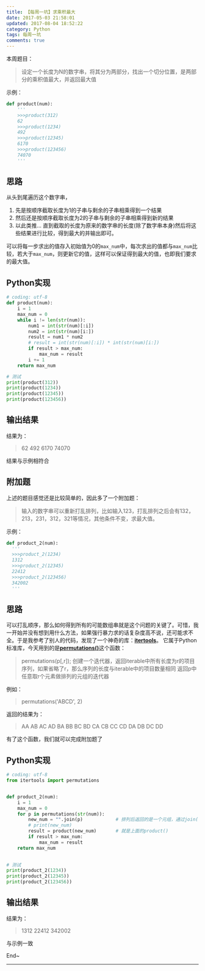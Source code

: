 ```yaml
---
title: 【每周一坑】求乘积最大
date: 2017-05-03 21:58:01
updated: 2017-08-04 18:52:22
category: Python
tags: 每周一坑
comments: true
---
```


本周题目：
> 设定一个长度为N的数字串，将其分为两部分，找出一个切分位置，是两部分的乘积值最大，并返回最大值

示例：
```python
def product(num):
    '''
    >>>product(312)
    62
    >>>product(1234)
    492
    >>>product(12345)
    6170
    >>>product(123456)
    74070
    '''
```
<!--more-->

## 思路

从头到尾遍历这个数字串，
1. 先是按顺序截取长度为1的子串与剩余的子串相乘得到一个结果
2. 然后还是按顺序截取长度为2的子串与剩余的子串相乘得到新的结果
3. 以此类推...
直到截取的长度为原来的数字串的长度(除了数字串本身)然后将这些结果进行比较，得到最大的并输出即可。

可以将每一步求出的值存入初始值为0的`max_num`中，每次求出的值都与`max_num`比较，若大于`max_num`，则更新它的值，这样可以保证得到最大的值，也即我们要求的最大值。


## Python实现

```python
# coding: utf-8
def product(num):
    i = 1               
    max_num = 0
    while i != len(str(num)):
        num1 = int(str(num)[:i])
        num2 = int(str(num)[i:])
        result = num1 * num2
        # result = int(str(num)[:i]) * int(str(num)[i:])
        if result > max_num:
            max_num = result
        i += 1
    return max_num

# 测试
print(product(312))
print(product(1234))
print(product(12345))
print(product(123456))
```

## 输出结果
结果为：
> 62
492
6170
74070

结果与示例相符合

## 附加题

上述的题目感觉还是比较简单的，因此多了一个附加题：
> 输入的数字串可以重新打乱排列，比如输入123，打乱排列之后会有132，213，231，312，321等情况，其他条件不变，求最大值。

示例：
```python
def product_2(num):
  '''
  >>>product_2(1234)
  1312
  >>>product_2(12345)
  22412
  >>>product_2(123456)
  342002
  '''
```

## 思路

可以打乱顺序，那么如何得到所有的可能数组串就是这个问题的关键了。可惜，我一开始并没有想到用什么方法，如果强行暴力求的话复杂度高不说，还可能求不全。于是我参考了别人的代码，发现了一个神奇的库：[**itertools**](https://docs.python.org/3.6/library/itertools.html#module-itertools)。
它属于Python标准库，今天用到的是[**permutations()**](https://docs.python.org/3.6/library/itertools.html#itertools.permutations)这个函数：
> permutations(p[,r]); 创建一个迭代器，返回iterable中所有长度为r的项目序列，如果省略了r，那么序列的长度与iterable中的项目数量相同
返回p中任意取r个元素做排列的元组的迭代器

例如：
> permutations('ABCD', 2)

返回的结果为：
> AA AB AC AD BA BB BC BD CA CB CC CD DA DB DC DD

有了这个函数，我们就可以完成附加题了

## Python实现
```python
# coding: utf-8
from itertools import permutations


def product_2(num):
    i = 1
    max_num = 0
    for p in permutations(str(num)):
        new_num = "".join(p)            # 排列后返回的是一个元组，通过join()来重新生成数字串
        # print(new_num)
        result = product(new_num)       # 就是上面的product()
        if result > max_num:
            max_num = result
    return max_num
    

# 测试
print(product_2(1234))
print(product_2(12345))
print(product_2(123456))
```
## 输出结果
结果为：
>1312
22412
342002

与示例一致

End~

---

